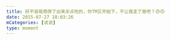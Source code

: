 ```yaml
---
title: 好不容易雨停了出来买点吃的，你TM又开始下，不让我走了是吧？😠😠
date: 2015-07-27 18:03:26
mCategories: [说说]
type: moment
---
```


